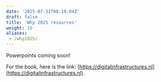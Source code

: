 ```yaml
---
date: '2025-07-31T08:10:04Z'
draft: false
title: 'Why 2025 resources'
weight: 10
aliases:
 - /why2025/
---
```


Powerpoints coming soon!

For the book, here is the link: [https://digitalinfrastructures.nl](https://digitalinfrastructures.nl).